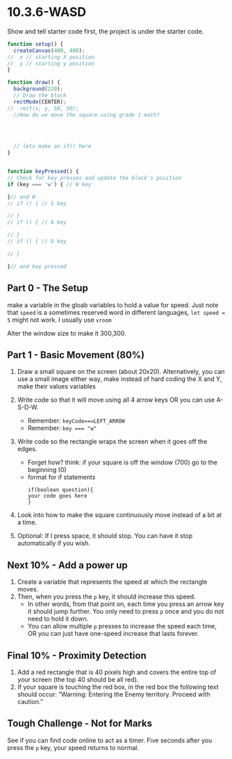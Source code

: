 # 10.3.6-WASD

Show and tell starter code first, the project is under the starter code. 

```javaScript
function setup() {
  createCanvas(400, 400);
//  x // starting X position
//  y // starting y position
}

function draw() {
  background(220);
  // Draw the block
  rectMode(CENTER);
//  rect(x, y, 50, 50);
  //How do we move the square using grade 1 math?
  


  
  // lets make an if() here
}


function keyPressed() {
// Check for key presses and update the block's position
if (key === 'w') { // W key

}// end W
// if () { // S key

// }
// if () { // A key

// }
// if () { // D key

// }

}// end key pressed
```

## Part 0 - The Setup
make a variable in the gloab variables to hold a value for speed. Just note that `speed` is a sometimes reserved word in different languages,  `let speed = 5` might not work. I usually use `vroom`

Alter the window size to make it 300,300.

## Part 1 - Basic Movement (80%)
1. Draw a small square on the screen (about 20x20).  Alternatively, you can use a small image either way, make instead of hard coding the X and Y, make their values variables 
2. Write code so that it will move using all 4 arrow keys OR you can use A-S-D-W.  
    - Remember:  `keyCode===LEFT_ARROW`
    - Remember:  `key === "w"`

3. Write code so the rectangle wraps the screen when it goes off the edges. 
    - Forget how?  think: if your square is off the window (700) go to the beginning (0)
    - format for if statements
      ```
      if(boolean question){
      your code goes here
      }
      ```
4. Look into how to make the square continuously move instead of a bit at a time. 
5. Optional: If I press space, it should stop.  You can have it stop automatically if you wish.

## Next 10% - Add a power up
1. Create a variable that represents the speed at which the rectangle moves.
2. Then, when you press the `p` key, it should increase this speed.
    -  In other words, from that point on, each time you press an arrow key it should jump further.  You only need to press `p` once and you do not need to hold it down.
    -  You can allow multiple `p` presses to increase the speed each time, OR you can just have one-speed increase that lasts forever.


## Final 10% - Proximity Detection
1. Add a red rectangle that is 40 pixels high and covers the entire top of your screen (the top 40 should be all red).  
2. If your square is touching the red box, in the red box the following text should occur: “Warning: Entering the Enemy territory. Proceed with caution.”

## Tough Challenge - Not for Marks
See if you can find code online to act as a timer.  Five seconds after you press the `p` key, your speed returns to normal.



